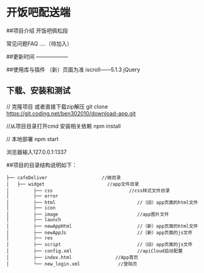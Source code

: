 开饭吧配送端
====


##项目介绍
开饭吧佩松段

常见问题FAQ
....（待加入）


##更新时间
——————


##使用库与插件
（新）页面为准
iscroll——5.1.3
jQuery


## 下载、安装和测试
//  克隆项目 或者直接下载zip解压
git clone https://git.coding.net/ben302010/download-app.git

//从项目目录打开cmd  安装相关依赖
npm install

// 本地部署
npm start

浏览器输入127.0.0.1:1337


##项目的目录结构说明如下：

```
├── cafeDeliver                    //根目录
│   ├── widget                       //app文件目录
│         ├── css                            //css样式文件目录
│         ├── error
│         ├── html                              //（旧）app页面的html文件
│         ├── icon
│         ├── image                             //app图片文件
│         ├── launch
│         ├── newAppHtml                        //（新）app页面的html文件
│         ├── newAppJs                          //（新）app页面的js文件
│         ├── res
│         ├── script                            //（旧）app页面的js文件
│         ├── config.xml                        //apiCloud启动配置
│         ├── index.html                //App首页
│         └── new_login.xml              //登陆页
```
